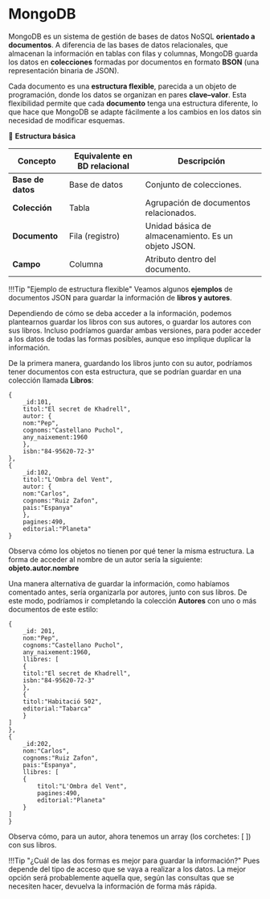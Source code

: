 # MongoDB

MongoDB es un sistema de gestión de bases de datos NoSQL **orientado a documentos**.
A diferencia de las bases de datos relacionales, que almacenan la información en tablas con filas y columnas, MongoDB guarda los datos en **colecciones** formadas por documentos en formato **BSON** (una representación binaria de JSON).

Cada documento es una **estructura flexible**, parecida a un objeto de programación, donde los datos se organizan en pares **clave–valor**.
Esta flexibilidad permite que cada **documento** tenga una estructura diferente, lo que hace que MongoDB se adapte fácilmente a los cambios en los datos sin necesidad de modificar esquemas.

📂 **Estructura básica**

| Concepto       | Equivalente en BD relacional | Descripción                                      |
|----------------|------------------------------|--------------------------------------------------|
| **Base de datos** | Base de datos                | Conjunto de colecciones.                         |
| **Colección**     | Tabla                       | Agrupación de documentos relacionados.           |
| **Documento**     | Fila (registro)             | Unidad básica de almacenamiento. Es un objeto JSON. |
| **Campo**         | Columna                    | Atributo dentro del documento.                   |

!!!Tip "Ejemplo de estructura flexible"
    Veamos algunos **ejemplos** de documentos JSON para guardar la información de **libros y autores**.

Dependiendo de cómo se deba acceder a la información, podemos plantearnos guardar los libros con sus autores, o guardar los autores con sus libros.
Incluso podríamos guardar ambas versiones, para poder acceder a los datos de todas las formas posibles, aunque eso implique duplicar la información.

De la primera manera, guardando los libros junto con su autor, podríamos tener documentos con esta estructura, que se podrían guardar en una colección llamada **Libros**:


    {  
        _id:101,  
        titol:"El secret de Khadrell",  
        autor: {  
        nom:"Pep",  
        cognoms:"Castellano Puchol",  
        any_naixement:1960  
        },  
        isbn:"84-95620-72-3"  
    },  
    {  
        _id:102,  
        titol:"L'Ombra del Vent",  
        autor: {  
        nom:"Carlos",  
        cognoms:"Ruiz Zafon",  
        pais:"Espanya"  
        },  
        pagines:490,  
        editorial:"Planeta"  
    }

Observa cómo los objetos no tienen por qué tener la misma estructura.
La forma de acceder al nombre de un autor sería la siguiente:
**objeto.autor.nombre**

Una manera alternativa de guardar la información, como habíamos comentado antes, sería organizarla por autores, junto con sus libros.
De este modo, podríamos ir completando la colección **Autores** con uno o más documentos de este estilo:   

    {  
        _id: 201,  
        nom:"Pep",  
        cognoms:"Castellano Puchol",  
        any_naixement:1960,  
        llibres: [  
        {  
        titol:"El secret de Khadrell",  
        isbn:"84-95620-72-3"  
        },  
        {  
        titol:"Habitació 502",  
        editorial:"Tabarca"  
        }  
    ]  
    },  
    {  
        _id:202,  
        nom:"Carlos",  
        cognoms:"Ruiz Zafon",  
        pais:"Espanya",  
        llibres: [  
        {  
            titol:"L'Ombra del Vent",  
            pagines:490,  
            editorial:"Planeta"  
        }  
    ]  
    }

Observa cómo, para un autor, ahora tenemos un array (los corchetes: [ ]) con sus libros.

!!!Tip "¿Cuál de las dos formas es mejor para guardar la información?"
    Pues depende del tipo de acceso que se vaya a realizar a los datos.
    La mejor opción será probablemente aquella que, según las consultas que se necesiten hacer, devuelva la información de forma más rápida.    